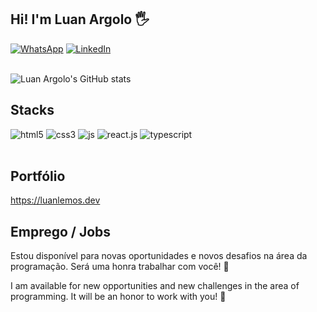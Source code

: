 ## Hi! I'm Luan Argolo 🖐️

[![WhatsApp](https://img.shields.io/badge/WhatsApp-25D366?style=for-the-badge&logo=whatsapp&logoColor=white)](https://api.whatsapp.com/send?phone=5573991933732&text=Ol%C3%A1.%20Vim%20pelo%20seu%20perfil%20no%20GitHub!)
[![LinkedIn](https://img.shields.io/badge/LinkedIn-0077B5?style=for-the-badge&logo=linkedin&logoColor=white)](https://www.linkedin.com/in/luan-argolo-lemos-5601a0200/)
<br/><br/>

![Luan Argolo's GitHub stats](https://github-readme-stats.vercel.app/api?username=luanargolodev&show_icons=true&theme=default)

## Stacks
<div style="display: inline_block">
  <img alig="center" alt="html5" src="https://img.shields.io/badge/HTML5-E34F26?style=for-the-badge&logo=html5&logoColor=white">
  <img alig="center" alt="css3" src="https://img.shields.io/badge/CSS3-1572B6?style=for-the-badge&logo=css3&logoColor=white">
  <img alig="center" alt="js" src="https://img.shields.io/badge/JavaScript-F7DF1E?style=for-the-badge&logo=javascript&logoColor=black">
  <img alig="center" alt="react.js" src="https://img.shields.io/badge/React-20232A?style=for-the-badge&logo=react&logoColor=61DAFB">
  <img alig="center" alt="typescript" src="https://img.shields.io/badge/TypeScript-007ACC?style=for-the-badge&logo=typescript&logoColor=white">
</div><br/>

## Portfólio
<a href="https://luanlemos.dev" target="_blank">https://luanlemos.dev</a>


## Emprego / Jobs
Estou disponível para novas oportunidades e novos desafios na área da programação. 
Será uma honra trabalhar com você! 🙂<br/>

I am available for new opportunities and new challenges in the area of ​​programming.
It will be an honor to work with you! 🙂

